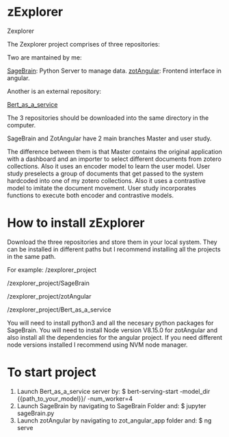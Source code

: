 # zExplorer
Zexplorer

The Zexplorer project comprises of three repositories:

Two are mantained by me:

[SageBrain](https://github.com/whatwehaveunlearned/zExplorerPythonServer): Python Server to manage data.
[zotAngular](https://github.com/whatwehaveunlearned/zExplorer_ZotAngular): Frontend interface in angular.

Another is an external repository:

[Bert_as_a_service](https://github.com/hanxiao/bert-as-service) 

The 3 repositories should be downloaded into the same directory in the computer.

SageBrain and ZotAngular have 2 main branches Master and user study.

The difference between them is that Master contains the original application with a dashboard and an importer to select different documents from zotero collections. Also it uses an encoder model to learn the user model.
User study preselects a group of documents that get passed to the system hardcoded into one of my zotero collections. Also it uses a contrastive model to imitate the document movement. User study incorporates functions to execute both encoder and contrastive models.

# How to install zExplorer

Download the three repositories and store them in your local system. They can be installed in different paths but I recommend installing all the projects in the same path. 

For example: /zexplorer_project

/zexplorer_project/SageBrain

/zexplorer_project/zotAngular

/zexplorer_project/Bert_as_a_service

You will need to install python3 and all the necesary python packages for SageBrain.
You will need to install Node version V8.15.0 for zotAngular and also install all the dependencies for the angular project.
If you need different node versions installed I recommend using NVM node manager.

# To start project

1. Launch Bert_as_a_service server by: $ bert-serving-start -model_dir {{path_to_your_model}}/ -num_worker=4
2. Launch SageBrain by navigating to SageBrain Folder and: $ jupyter sageBrain.py
3. Launch zotAngular by navigating to zot_angular_app folder and: $ ng serve
